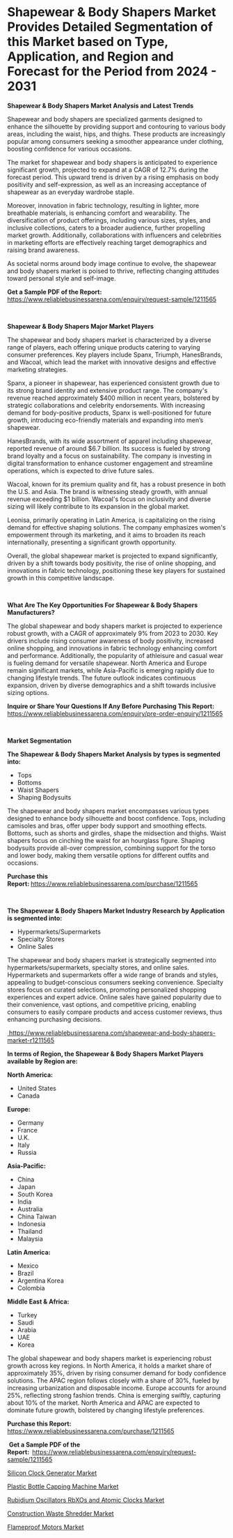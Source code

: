 <p><h1>Shapewear & Body Shapers Market Provides Detailed Segmentation of this Market based on Type, Application, and Region and Forecast for the Period from 2024 - 2031</h1></p><p><strong>Shapewear & Body Shapers Market Analysis and Latest Trends</strong></p>
<p><p>Shapewear and body shapers are specialized garments designed to enhance the silhouette by providing support and contouring to various body areas, including the waist, hips, and thighs. These products are increasingly popular among consumers seeking a smoother appearance under clothing, boosting confidence for various occasions.</p><p>The market for shapewear and body shapers is anticipated to experience significant growth, projected to expand at a CAGR of 12.7% during the forecast period. This upward trend is driven by a rising emphasis on body positivity and self-expression, as well as an increasing acceptance of shapewear as an everyday wardrobe staple. </p><p>Moreover, innovation in fabric technology, resulting in lighter, more breathable materials, is enhancing comfort and wearability. The diversification of product offerings, including various sizes, styles, and inclusive collections, caters to a broader audience, further propelling market growth. Additionally, collaborations with influencers and celebrities in marketing efforts are effectively reaching target demographics and raising brand awareness. </p><p>As societal norms around body image continue to evolve, the shapewear and body shapers market is poised to thrive, reflecting changing attitudes toward personal style and self-image.</p></p>
<p><strong>Get a Sample PDF of the Report:&nbsp;</strong> <a href="https://www.reliablebusinessarena.com/enquiry/request-sample/1211565?utm_campaign=1259&utm_medium=2&utm_source=Github&utm_content=ia&utm_term=05102024&utm_id=shapewear-body-shapers">https://www.reliablebusinessarena.com/enquiry/request-sample/1211565</a></p>
<p>&nbsp;</p>
<p><strong>Shapewear & Body Shapers Major Market Players</strong></p>
<p><p>The shapewear and body shapers market is characterized by a diverse range of players, each offering unique products catering to varying consumer preferences. Key players include Spanx, Triumph, HanesBrands, and Wacoal, which lead the market with innovative designs and effective marketing strategies.</p><p>Spanx, a pioneer in shapewear, has experienced consistent growth due to its strong brand identity and extensive product range. The company's revenue reached approximately $400 million in recent years, bolstered by strategic collaborations and celebrity endorsements. With increasing demand for body-positive products, Spanx is well-positioned for future growth, introducing eco-friendly materials and expanding into men’s shapewear.</p><p>HanesBrands, with its wide assortment of apparel including shapewear, reported revenue of around $6.7 billion. Its success is fueled by strong brand loyalty and a focus on sustainability. The company is investing in digital transformation to enhance customer engagement and streamline operations, which is expected to drive future sales.</p><p>Wacoal, known for its premium quality and fit, has a robust presence in both the U.S. and Asia. The brand is witnessing steady growth, with annual revenue exceeding $1 billion. Wacoal's focus on inclusivity and diverse sizing will likely contribute to its expansion in the global market.</p><p>Leonisa, primarily operating in Latin America, is capitalizing on the rising demand for effective shaping solutions. The company emphasizes women's empowerment through its marketing, and it aims to broaden its reach internationally, presenting a significant growth opportunity.</p><p>Overall, the global shapewear market is projected to expand significantly, driven by a shift towards body positivity, the rise of online shopping, and innovations in fabric technology, positioning these key players for sustained growth in this competitive landscape.</p></p>
<p>&nbsp;</p>
<p><strong>What Are The Key Opportunities For Shapewear & Body Shapers Manufacturers?</strong></p>
<p><p>The global shapewear and body shapers market is projected to experience robust growth, with a CAGR of approximately 9% from 2023 to 2030. Key drivers include rising consumer awareness of body positivity, increased online shopping, and innovations in fabric technology enhancing comfort and performance. Additionally, the popularity of athleisure and casual wear is fueling demand for versatile shapewear. North America and Europe remain significant markets, while Asia-Pacific is emerging rapidly due to changing lifestyle trends. The future outlook indicates continuous expansion, driven by diverse demographics and a shift towards inclusive sizing options.</p></p>
<p><strong>Inquire or Share Your Questions If Any Before Purchasing This Report:</strong> <a href="https://www.reliablebusinessarena.com/enquiry/pre-order-enquiry/1211565?utm_campaign=1259&utm_medium=2&utm_source=Github&utm_content=ia&utm_term=05102024&utm_id=shapewear-body-shapers">https://www.reliablebusinessarena.com/enquiry/pre-order-enquiry/1211565</a></p>
<p>&nbsp;</p>
<p><strong>Market Segmentation</strong></p>
<p><strong>The Shapewear & Body Shapers Market Analysis by types is segmented into:</strong></p>
<p><ul><li>Tops</li><li>Bottoms</li><li>Waist Shapers</li><li>Shaping Bodysuits</li></ul></p>
<p><p>The shapewear and body shapers market encompasses various types designed to enhance body silhouette and boost confidence. Tops, including camisoles and bras, offer upper body support and smoothing effects. Bottoms, such as shorts and girdles, shape the midsection and thighs. Waist shapers focus on cinching the waist for an hourglass figure. Shaping bodysuits provide all-over compression, combining support for the torso and lower body, making them versatile options for different outfits and occasions.</p></p>
<p><strong>Purchase this Report:&nbsp;</strong><a href="https://www.reliablebusinessarena.com/purchase/1211565?utm_campaign=1259&utm_medium=2&utm_source=Github&utm_content=ia&utm_term=05102024&utm_id=shapewear-body-shapers">https://www.reliablebusinessarena.com/purchase/1211565</a></p>
<p>&nbsp;</p>
<p><strong>The Shapewear & Body Shapers Market Industry Research by Application is segmented into:</strong></p>
<p><ul><li>Hypermarkets/Supermarkets</li><li>Specialty Stores</li><li>Online Sales</li></ul></p>
<p><p>The shapewear and body shapers market is strategically segmented into hypermarkets/supermarkets, specialty stores, and online sales. Hypermarkets and supermarkets offer a wide range of brands and styles, appealing to budget-conscious consumers seeking convenience. Specialty stores focus on curated selections, promoting personalized shopping experiences and expert advice. Online sales have gained popularity due to their convenience, vast options, and competitive pricing, enabling consumers to easily compare products and access customer reviews, thus enhancing purchasing decisions.</p></p>
<p><a href="https://www.reliablebusinessarena.com/shapewear-and-body-shapers-market-r1211565?utm_campaign=1259&utm_medium=2&utm_source=Github&utm_content=ia&utm_term=05102024&utm_id=shapewear-body-shapers">&nbsp;https://www.reliablebusinessarena.com/shapewear-and-body-shapers-market-r1211565</a></p>
<p><strong>In terms of Region, the Shapewear & Body Shapers Market Players available by Region are:</strong></p>
<p>
    <p> <strong> North America: </strong>
        <ul>
            <li>United States</li>
            <li>Canada</li>
        </ul>
        </p> 
    <p> <strong> Europe: </strong>
        <ul>
            <li>Germany</li>
            <li>France</li>
            <li>U.K.</li>
            <li>Italy</li>
            <li>Russia</li>
        </ul>
        </p> 
    <p> <strong> Asia-Pacific: </strong>
        <ul>
            <li>China</li>
            <li>Japan</li>
            <li>South Korea</li>
            <li>India</li>
            <li>Australia</li>
            <li>China Taiwan</li>
            <li>Indonesia</li>
            <li>Thailand</li>
            <li>Malaysia</li>
        </ul>
        </p> 
    <p> <strong> Latin America: </strong>
        <ul>
            <li>Mexico</li>
            <li>Brazil</li>
            <li>Argentina Korea</li>
            <li>Colombia</li>
        </ul>
        </p> 
    <p> <strong> Middle East & Africa: </strong>
        <ul>
            <li>Turkey</li>
            <li>Saudi</li>
            <li>Arabia</li>
            <li>UAE</li>
            <li>Korea</li>
        </ul>
    </p>
    </p>
<p><p>The global shapewear and body shapers market is experiencing robust growth across key regions. In North America, it holds a market share of approximately 35%, driven by rising consumer demand for body confidence solutions. The APAC region follows closely with a share of 30%, fueled by increasing urbanization and disposable income. Europe accounts for around 25%, reflecting strong fashion trends. China is emerging swiftly, capturing about 10% of the market. North America and APAC are expected to dominate future growth, bolstered by changing lifestyle preferences.</p></p>
<p><strong>Purchase this Report: </strong><a href="https://www.reliablebusinessarena.com/purchase/1211565?utm_campaign=1259&utm_medium=2&utm_source=Github&utm_content=ia&utm_term=05102024&utm_id=shapewear-body-shapers">https://www.reliablebusinessarena.com/purchase/1211565</a></p>
<p>&nbsp;<strong>Get a Sample PDF of the Report:&nbsp;&nbsp;</strong><a href="https://www.reliablebusinessarena.com/enquiry/request-sample/1211565?utm_campaign=1259&utm_medium=2&utm_source=Github&utm_content=ia&utm_term=05102024&utm_id=shapewear-body-shapers">https://www.reliablebusinessarena.com/enquiry/request-sample/1211565</a></p>
<p><strong></strong></p>
<p><p><a href="https://issuu.com/reportprime-2/docs/silicon-clock-generator-market-size_429891fe69a8f8?utm_campaign=1259&utm_medium=2&utm_source=Github&utm_content=ia&utm_term=05102024&utm_id=shapewear-body-shapers">Silicon Clock Generator Market</a></p><p><a href="https://www.linkedin.com/pulse/plastic-bottle-capping-machine-spectrum-usage-patterns-sector-9ooge?utm_campaign=1259&utm_medium=2&utm_source=Github&utm_content=ia&utm_term=05102024&utm_id=shapewear-body-shapers">Plastic Bottle Capping Machine Market</a></p><p><a href="https://issuu.com/reportprime-2/docs/rubidium-oscillators-rbxos-and-atom_de8cc32869db8f?utm_campaign=1259&utm_medium=2&utm_source=Github&utm_content=ia&utm_term=05102024&utm_id=shapewear-body-shapers">Rubidium Oscillators RbXOs and Atomic Clocks Market</a></p><p><a href="https://www.linkedin.com/pulse/construction-waste-shredder-market-revolution-size-share-hnjte?utm_campaign=1259&utm_medium=2&utm_source=Github&utm_content=ia&utm_term=05102024&utm_id=shapewear-body-shapers">Construction Waste Shredder Market</a></p><p><a href="https://www.linkedin.com/pulse/flameproof-motors-market-industry-landscape-growth-trajectories-ohlde?utm_campaign=1259&utm_medium=2&utm_source=Github&utm_content=ia&utm_term=05102024&utm_id=shapewear-body-shapers">Flameproof Motors Market</a></p></p>